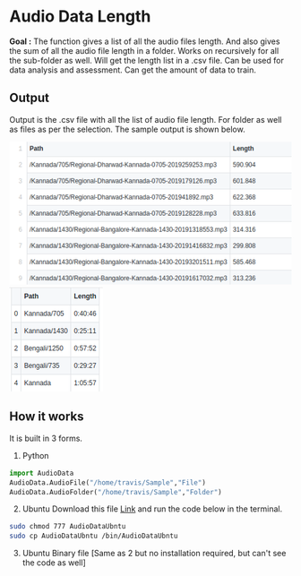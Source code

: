 # **Audio Data Length** 

**Goal :** The function  gives a list of all the audio files length. And also gives the sum of all the audio file length in a folder. Works on recursively  for all the sub-folder as well. Will get the length list in a .csv file. Can be used for data analysis and assessment. Can get the amount of data to train.

## Output 
Output is the .csv file with all the list of audio file length. For folder as well as files as per the selection. The sample output is shown below.

![File](https://github.com/ganeshb15/Audio/blob/master/AudioDataLength/Output/File.png)
![Folder](https://github.com/ganeshb15/Audio/blob/master/AudioDataLength/Output/Folder.png)


## **How it works**
It is built in 3 forms. 

 1. Python
```python
import AudioData
AudioData.AudioFile("/home/travis/Sample","File")
AudioData.AudioFolder("/home/travis/Sample","Folder")
```

 2. Ubuntu 
Download this file [Link](https://raw.githubusercontent.com/ganeshb15/Audio/master/AudioDataLength/AudioDataUbntu) and run the code below in the terminal.
```sh
sudo chmod 777 AudioDataUbntu
sudo cp AudioDataUbntu /bin/AudioDataUbntu
```
 3.  Ubuntu Binary file [Same as 2 but no installation required, but can't see the code as well]

